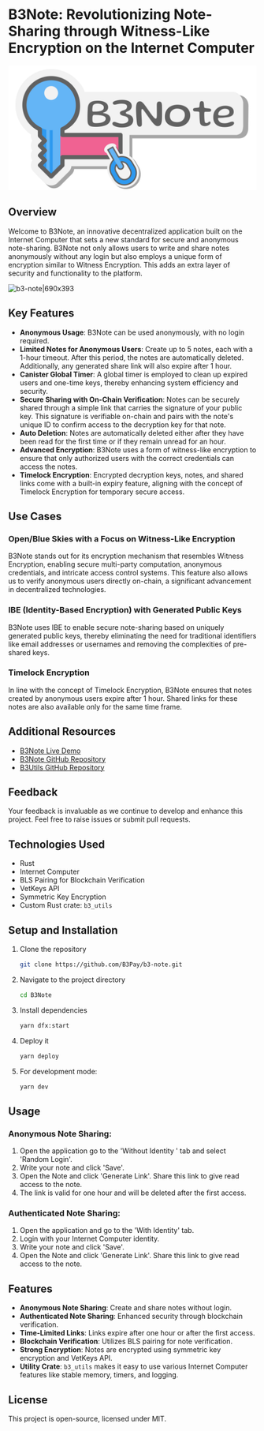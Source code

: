 # B3Note: Revolutionizing Note-Sharing through Witness-Like Encryption on the Internet Computer

![B3Note Logo|64x128](./frontend/public/logo-long.svg)

## Overview

Welcome to B3Note, an innovative decentralized application built on the Internet Computer that sets a new standard for secure and anonymous note-sharing. B3Note not only allows users to write and share notes anonymously without any login but also employs a unique form of encryption similar to Witness Encryption. This adds an extra layer of security and functionality to the platform.

![b3-note|690x393](https://global.discourse-cdn.com/business4/uploads/dfn/original/2X/1/17f523a92385fccb90a33bf95bb882bee71e2d73.jpeg)

## Key Features

- **Anonymous Usage**: B3Note can be used anonymously, with no login required.
- **Limited Notes for Anonymous Users**: Create up to 5 notes, each with a 1-hour timeout. After this period, the notes are automatically deleted. Additionally, any generated share link will also expire after 1 hour.
- **Canister Global Timer**: A global timer is employed to clean up expired users and one-time keys, thereby enhancing system efficiency and security.
- **Secure Sharing with On-Chain Verification**: Notes can be securely shared through a simple link that carries the signature of your public key. This signature is verifiable on-chain and pairs with the note's unique ID to confirm access to the decryption key for that note.
- **Auto Deletion**: Notes are automatically deleted either after they have been read for the first time or if they remain unread for an hour.
- **Advanced Encryption**: B3Note uses a form of witness-like encryption to ensure that only authorized users with the correct credentials can access the notes.
- **Timelock Encryption**: Encrypted decryption keys, notes, and shared links come with a built-in expiry feature, aligning with the concept of Timelock Encryption for temporary secure access.

## Use Cases

### Open/Blue Skies with a Focus on Witness-Like Encryption

B3Note stands out for its encryption mechanism that resembles Witness Encryption, enabling secure multi-party computation, anonymous credentials, and intricate access control systems. This feature also allows us to verify anonymous users directly on-chain, a significant advancement in decentralized technologies.

### IBE (Identity-Based Encryption) with Generated Public Keys

B3Note uses IBE to enable secure note-sharing based on uniquely generated public keys, thereby eliminating the need for traditional identifiers like email addresses or usernames and removing the complexities of pre-shared keys.

### Timelock Encryption

In line with the concept of Timelock Encryption, B3Note ensures that notes created by anonymous users expire after 1 hour. Shared links for these notes are also available only for the same time frame.

## Additional Resources

- [B3Note Live Demo](https://4lidq-zqaaa-aaaap-abkbq-cai.icp0.io/)
- [B3Note GitHub Repository](https://github.com/B3Pay/b3-note)
- [B3Utils GitHub Repository](https://github.com/B3Pay/b3_utils)

## Feedback

Your feedback is invaluable as we continue to develop and enhance this project. Feel free to raise issues or submit pull requests.

## Technologies Used

- Rust
- Internet Computer
- BLS Pairing for Blockchain Verification
- VetKeys API
- Symmetric Key Encryption
- Custom Rust crate: `b3_utils`

## Setup and Installation

1. Clone the repository

   ```bash
   git clone https://github.com/B3Pay/b3-note.git
   ```

2. Navigate to the project directory
   ```bash
   cd B3Note
   ```
3. Install dependencies
   ```bash
   yarn dfx:start
   ```
4. Deploy it
   ```bash
   yarn deploy
   ```
5. For development mode:
   ```bash
   yarn dev
   ```

## Usage

### Anonymous Note Sharing:

1. Open the application go to the 'Without Identity
   ' tab
   and select 'Random Login'.
2. Write your note and click 'Save'.
3. Open the Note and click 'Generate Link'. Share this link to give read access to the note.
4. The link is valid for one hour and will be deleted after the first access.

### Authenticated Note Sharing:

1. Open the application and go to the 'With Identity' tab.
2. Login with your Internet Computer identity.
3. Write your note and click 'Save'.
4. Open the Note and click 'Generate Link'. Share this link to give read access to the note.

## Features

- **Anonymous Note Sharing**: Create and share notes without login.
- **Authenticated Note Sharing**: Enhanced security through blockchain verification.
- **Time-Limited Links**: Links expire after one hour or after the first access.
- **Blockchain Verification**: Utilizes BLS pairing for note verification.
- **Strong Encryption**: Notes are encrypted using symmetric key encryption and VetKeys API.
- **Utility Crate**: `b3_utils` makes it easy to use various Internet Computer features like stable memory, timers, and logging.

## License

This project is open-source, licensed under MIT.
